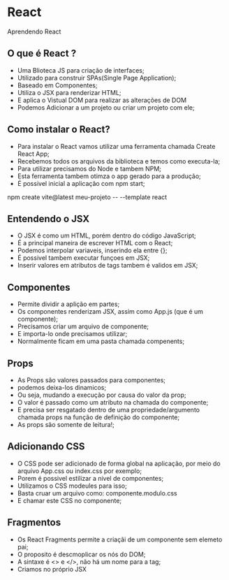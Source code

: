 # React
Aprendendo React

## O que é React ?

* Uma Blioteca JS para criação de interfaces;
* Utilizado para construir SPAs(Single Page Application);
* Baseado em Componentes;
* Utiliza o JSX para renderizar HTML;
* E aplica o Vistual DOM para realizar as alterações de DOM
* Podemos Adicionar a um projeto ou criar um projeto com ele;

## Como instalar o React?

* Para instalar o React vamos utilizar uma ferramenta chamada Create React App;
* Recebemos todos os arquivos da biblioteca e temos como executa-la;
* Para utilizar precisamos do Node e tambem NPM;
* Esta ferramenta tambem otimza o app gerado para a produção;
* É possivel inicial a aplicação com npm start;

npm create vite@latest meu-projeto -- --template react

## Entendendo o JSX

* O JSX é como um HTML, porém dentro do código JavaScript;
* É a principal maneira de escrever HTML com o React;
* Podemos interpolar variaveis, inserindo ela entre {};
* É possivel tambem executar funçoes em JSX;
* Inserir valores em atributos de tags tambem é validos em JSX;

## Componentes

* Permite dividir a aplição em partes;
* Os componentes renderizam JSX, assim como App.js (que é um componente);
* Precisamos criar um arquivo de componente;
* E importa-lo onde precisamos utilizar;
* Normalmente ficam em uma pasta chamada compenents;

## Props

* As Props são valores passados para componentes;
* podemos deixa-los dinamicos;
* Ou seja, mudando a execução por causa do valor da prop;
* O valor é passado como um atributo na chamada do componente;
* E precisa ser resgatado dentro de uma propriedade/argumento chamada props na função de definição do componente;
* As props são somente de leitura!;

## Adicionando CSS

* O CSS pode ser adicionado de forma global na aplicação, por meio do arquivo App.css ou index.css por exemplo;
* Porem é possivel estilizar a nivel de componentes;
* Utilizamos o CSS modeules para isso;
* Basta cruar um arquivo como: componente.modulo.css
* E chamar este CSS no componente;

## Fragmentos 

* Os React Fragments permite a criaçãi de um componente sem elemeto pai;
* O proposito é descmoplicar os nós do DOM;
* A sintaxe é <> e </>, não há um nome para a tag;
* Criamos no próprio JSX